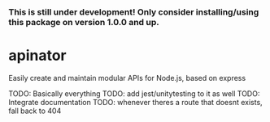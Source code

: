 ### This is still under development! Only consider installing/using this package on version 1.0.0 and up.

# apinator
Easily create and maintain modular APIs for Node.js, based on express

TODO: Basically everything
TODO: add jest/unitytesting to it as well
TODO: Integrate documentation
TODO: whenever theres a route that doesnt exists, fall back to 404